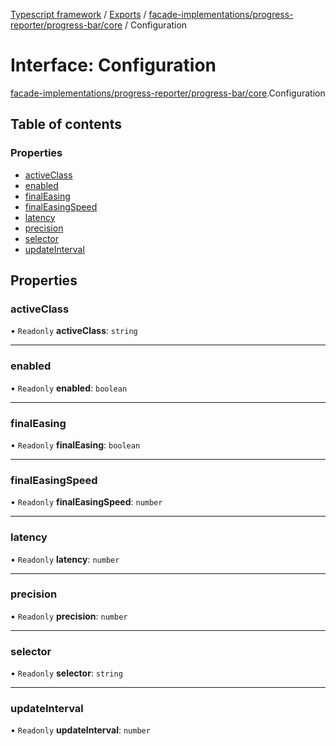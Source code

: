 [Typescript framework](../index.md) / [Exports](../modules.md) / [facade-implementations/progress-reporter/progress-bar/core](../modules/facade_implementations_progress_reporter_progress_bar_core.md) / Configuration

# Interface: Configuration

[facade-implementations/progress-reporter/progress-bar/core](../modules/facade_implementations_progress_reporter_progress_bar_core.md).Configuration

## Table of contents

### Properties

- [activeClass](facade_implementations_progress_reporter_progress_bar_core.Configuration.md#activeclass)
- [enabled](facade_implementations_progress_reporter_progress_bar_core.Configuration.md#enabled)
- [finalEasing](facade_implementations_progress_reporter_progress_bar_core.Configuration.md#finaleasing)
- [finalEasingSpeed](facade_implementations_progress_reporter_progress_bar_core.Configuration.md#finaleasingspeed)
- [latency](facade_implementations_progress_reporter_progress_bar_core.Configuration.md#latency)
- [precision](facade_implementations_progress_reporter_progress_bar_core.Configuration.md#precision)
- [selector](facade_implementations_progress_reporter_progress_bar_core.Configuration.md#selector)
- [updateInterval](facade_implementations_progress_reporter_progress_bar_core.Configuration.md#updateinterval)

## Properties

### activeClass

• `Readonly` **activeClass**: `string`

___

### enabled

• `Readonly` **enabled**: `boolean`

___

### finalEasing

• `Readonly` **finalEasing**: `boolean`

___

### finalEasingSpeed

• `Readonly` **finalEasingSpeed**: `number`

___

### latency

• `Readonly` **latency**: `number`

___

### precision

• `Readonly` **precision**: `number`

___

### selector

• `Readonly` **selector**: `string`

___

### updateInterval

• `Readonly` **updateInterval**: `number`
